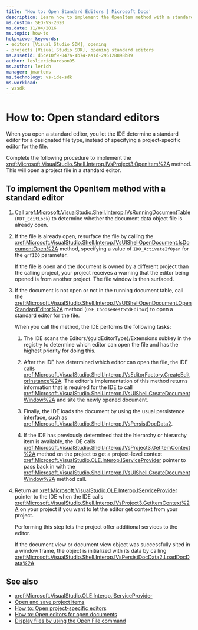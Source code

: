 ```yaml
---
title: 'How to: Open Standard Editors | Microsoft Docs'
description: Learn how to implement the OpenItem method with a standard editor. The IDE determines a standard editor for a designated file type.
ms.custom: SEO-VS-2020
ms.date: 11/04/2016
ms.topic: how-to
helpviewer_keywords:
- editors [Visual Studio SDK], opening
- projects [Visual Studio SDK], opening standard editors
ms.assetid: d5ce10f9-047a-4b74-aa1d-295128898b89
author: leslierichardson95
ms.author: lerich
manager: jmartens
ms.technology: vs-ide-sdk
ms.workload:
- vssdk
---
```

# How to: Open standard editors
When you open a standard editor, you let the IDE determine a standard editor for a designated file type, instead of specifying a project-specific editor for the file.

 Complete the following procedure to implement the <xref:Microsoft.VisualStudio.Shell.Interop.IVsProject3.OpenItem%2A> method. This will open a project file in a standard editor.

## To implement the OpenItem method with a standard editor

1. Call <xref:Microsoft.VisualStudio.Shell.Interop.IVsRunningDocumentTable> (`RDT_EditLock`) to determine whether the document data object file is already open.

2. If the file is already open, resurface the file by calling the <xref:Microsoft.VisualStudio.Shell.Interop.IVsUIShellOpenDocument.IsDocumentOpen%2A> method, specifying a value of `IDO_ActivateIfOpen` for the `grfIDO` parameter.

     If the file is open and the document is owned by a different project than the calling project, your project receives a warning that the editor being opened is from another project. The file window is then surfaced.

3. If the document is not open or not in the running document table, call the <xref:Microsoft.VisualStudio.Shell.Interop.IVsUIShellOpenDocument.OpenStandardEditor%2A> method (`OSE_ChooseBestStdEditor`) to open a standard editor for the file.

     When you call the method, the IDE performs the following tasks:

    1. The IDE scans the Editors/{guidEditorType}/Extensions subkey in the registry to determine which editor can open the file and has the highest priority for doing this.

    2. After the IDE has determined which editor can open the file, the IDE calls <xref:Microsoft.VisualStudio.Shell.Interop.IVsEditorFactory.CreateEditorInstance%2A>. The editor's implementation of this method returns information that is required for the IDE to call <xref:Microsoft.VisualStudio.Shell.Interop.IVsUIShell.CreateDocumentWindow%2A> and site the newly opened document.

    3. Finally, the IDE loads the document by using the usual persistence interface, such as <xref:Microsoft.VisualStudio.Shell.Interop.IVsPersistDocData2>.

    4. If the IDE has previously determined that the hierarchy or hierarchy item is available, the IDE calls <xref:Microsoft.VisualStudio.Shell.Interop.IVsProject3.GetItemContext%2A> method on the project to get a project-level context <xref:Microsoft.VisualStudio.OLE.Interop.IServiceProvider> pointer to pass back in with the <xref:Microsoft.VisualStudio.Shell.Interop.IVsUIShell.CreateDocumentWindow%2A> method call.

4. Return an <xref:Microsoft.VisualStudio.OLE.Interop.IServiceProvider> pointer to the IDE when the IDE calls <xref:Microsoft.VisualStudio.Shell.Interop.IVsProject3.GetItemContext%2A> on your project if you want to let the editor get context from your project.

     Performing this step lets the project offer additional services to the editor.

     If the document view or document view object was successfully sited in a window frame, the object is initialized with its data by calling <xref:Microsoft.VisualStudio.Shell.Interop.IVsPersistDocData2.LoadDocData%2A>.

## See also
- <xref:Microsoft.VisualStudio.OLE.Interop.IServiceProvider>
- [Open and save project items](../extensibility/internals/opening-and-saving-project-items.md)
- [How to: Open project-specific editors](../extensibility/how-to-open-project-specific-editors.md)
- [How to: Open editors for open documents](../extensibility/how-to-open-editors-for-open-documents.md)
- [Display files by using the Open File command](../extensibility/internals/displaying-files-by-using-the-open-file-command.md)
